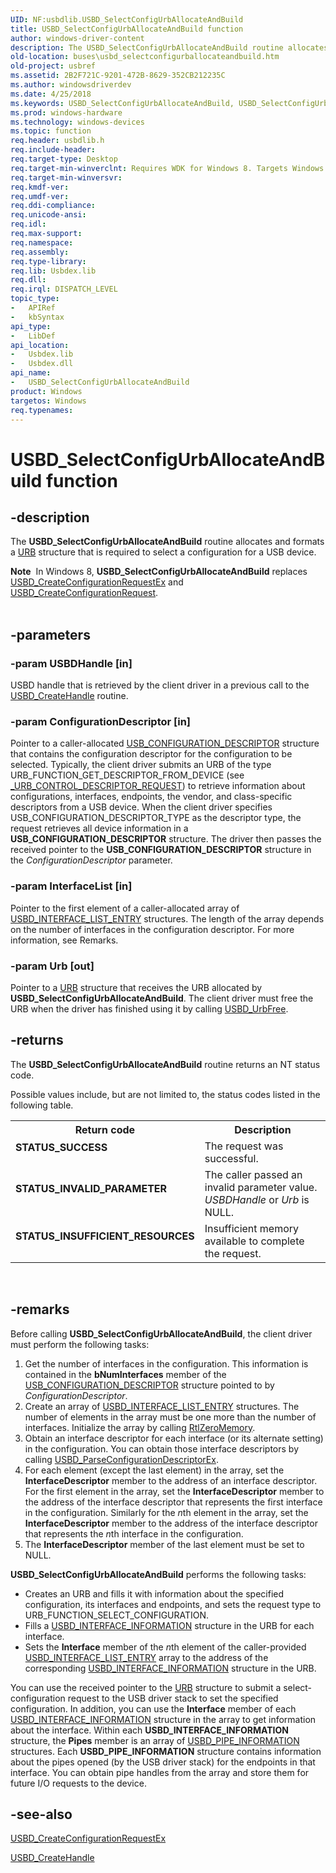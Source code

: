 ```yaml
---
UID: NF:usbdlib.USBD_SelectConfigUrbAllocateAndBuild
title: USBD_SelectConfigUrbAllocateAndBuild function
author: windows-driver-content
description: The USBD_SelectConfigUrbAllocateAndBuild routine allocates and formats a URB structure that is required to select a configuration for a USB device.
old-location: buses\usbd_selectconfigurballocateandbuild.htm
old-project: usbref
ms.assetid: 2B2F721C-9201-472B-8629-352CB212235C
ms.author: windowsdriverdev
ms.date: 4/25/2018
ms.keywords: USBD_SelectConfigUrbAllocateAndBuild, USBD_SelectConfigUrbAllocateAndBuild routine [Buses], buses.usbd_selectconfigurballocateandbuild, usbdlib/USBD_SelectConfigUrbAllocateAndBuild
ms.prod: windows-hardware
ms.technology: windows-devices
ms.topic: function
req.header: usbdlib.h
req.include-header: 
req.target-type: Desktop
req.target-min-winverclnt: Requires WDK for Windows 8. Targets Windows Vista and later versions of the Windows operating system.
req.target-min-winversvr: 
req.kmdf-ver: 
req.umdf-ver: 
req.ddi-compliance: 
req.unicode-ansi: 
req.idl: 
req.max-support: 
req.namespace: 
req.assembly: 
req.type-library: 
req.lib: Usbdex.lib
req.dll: 
req.irql: DISPATCH_LEVEL
topic_type:
-	APIRef
-	kbSyntax
api_type:
-	LibDef
api_location:
-	Usbdex.lib
-	Usbdex.dll
api_name:
-	USBD_SelectConfigUrbAllocateAndBuild
product: Windows
targetos: Windows
req.typenames: 
---
```


# USBD_SelectConfigUrbAllocateAndBuild function


## -description


The <b>USBD_SelectConfigUrbAllocateAndBuild</b> routine allocates and formats a <a href="https://msdn.microsoft.com/library/windows/hardware/ff538923">URB</a> structure that is required to select a configuration for a USB device.

<div class="alert"><b>Note</b>  In Windows 8, <b>USBD_SelectConfigUrbAllocateAndBuild</b> replaces <a href="https://msdn.microsoft.com/library/windows/hardware/ff539029">USBD_CreateConfigurationRequestEx</a> and <a href="https://msdn.microsoft.com/library/windows/hardware/ff539025">USBD_CreateConfigurationRequest</a>.</div>
<div> </div>



## -parameters




### -param USBDHandle [in]

USBD handle that is retrieved by the client driver in a previous call to  the <a href="https://msdn.microsoft.com/library/windows/hardware/hh406241">USBD_CreateHandle</a> routine.


### -param ConfigurationDescriptor [in]

Pointer to a caller-allocated <a href="https://msdn.microsoft.com/library/windows/hardware/ff539241">USB_CONFIGURATION_DESCRIPTOR</a> structure that contains the configuration descriptor for the configuration to be selected. Typically, the client driver submits an URB  of the type  URB_FUNCTION_GET_DESCRIPTOR_FROM_DEVICE (see <a href="https://msdn.microsoft.com/library/windows/hardware/ff540357">_URB_CONTROL_DESCRIPTOR_REQUEST</a>)     to retrieve information about configurations, interfaces, endpoints, the vendor, and class-specific descriptors from a USB device. When the client driver specifies USB_CONFIGURATION_DESCRIPTOR_TYPE as the descriptor type, the request retrieves all device information in a <b>USB_CONFIGURATION_DESCRIPTOR</b> structure. The driver then passes the received pointer to    the <b>USB_CONFIGURATION_DESCRIPTOR</b> structure in the <i>ConfigurationDescriptor</i> parameter.


### -param InterfaceList [in]

Pointer to the first element of a caller-allocated array of <a href="https://msdn.microsoft.com/library/windows/hardware/ff539076">USBD_INTERFACE_LIST_ENTRY</a>    structures. The length of the array depends on the number of interfaces in the configuration descriptor. For more information, see Remarks.


### -param Urb [out]

Pointer to a <a href="https://msdn.microsoft.com/library/windows/hardware/ff538923">URB</a> structure that receives the URB allocated by <b>USBD_SelectConfigUrbAllocateAndBuild</b>. The client driver must free the URB when the driver has finished using it by calling <a href="https://msdn.microsoft.com/library/windows/hardware/hh406252">USBD_UrbFree</a>.


## -returns



The <b>USBD_SelectConfigUrbAllocateAndBuild</b> routine returns an NT status code. 


Possible values include, but are not limited to, the status codes listed in the following table.

<table>
<tr>
<th>Return code</th>
<th>Description</th>
</tr>
<tr>
<td width="40%">
<dl>
<dt><b>STATUS_SUCCESS</b></dt>
</dl>
</td>
<td width="60%">
The request was successful.

</td>
</tr>
<tr>
<td width="40%">
<dl>
<dt><b>STATUS_INVALID_PARAMETER</b></dt>
</dl>
</td>
<td width="60%">
The caller passed an invalid parameter value. <i>USBDHandle</i> or  <i>Urb</i> is NULL.

</td>
</tr>
<tr>
<td width="40%">
<dl>
<dt><b>STATUS_INSUFFICIENT_RESOURCES</b></dt>
</dl>
</td>
<td width="60%">
Insufficient memory available to complete the request.

</td>
</tr>
</table>
 




## -remarks



Before calling <b>USBD_SelectConfigUrbAllocateAndBuild</b>, the client driver must perform the following tasks: 

<ol>
<li>Get the number of interfaces in the configuration. This information is contained in the <b>bNumInterfaces</b> member of the <a href="https://msdn.microsoft.com/library/windows/hardware/ff539241">USB_CONFIGURATION_DESCRIPTOR</a> structure pointed to by <i>ConfigurationDescriptor</i>.</li>
<li>Create an array of  <a href="https://msdn.microsoft.com/library/windows/hardware/ff539076">USBD_INTERFACE_LIST_ENTRY</a> structures. The number  of elements in the array  must be one more than the number of interfaces. Initialize the array by calling <a href="https://msdn.microsoft.com/library/windows/hardware/ff563610">RtlZeroMemory</a>. </li>
<li>Obtain an interface descriptor  for each interface (or its alternate setting)   in the configuration. You can obtain those interface descriptors by calling <a href="https://msdn.microsoft.com/library/windows/hardware/ff539102">USBD_ParseConfigurationDescriptorEx</a>. </li>
<li>For each element (except  the last element) in the array,  set the <b>InterfaceDescriptor</b> member to the address of an  interface descriptor. For the first element in the array, set the <b>InterfaceDescriptor</b> member to the address of the  interface descriptor that represents the first interface in the configuration. Similarly for the <i>n</i>th element in the array, set the <b>InterfaceDescriptor</b> member to the address of the  interface descriptor that represents the <i>n</i>th interface in the configuration. </li>
<li>The <b>InterfaceDescriptor</b> member of the last element must be set to NULL. </li>
</ol>
<b>USBD_SelectConfigUrbAllocateAndBuild</b> performs the following tasks: 

<ul>
<li>Creates an URB and fills it with information about the specified configuration, its interfaces and endpoints, and sets the request type to URB_FUNCTION_SELECT_CONFIGURATION.</li>
<li>Fills a <a href="https://msdn.microsoft.com/library/windows/hardware/ff539068">USBD_INTERFACE_INFORMATION</a> structure in the URB for each interface.</li>
<li>Sets  the <b>Interface</b> member of the <i>n</i>th element of the caller-provided <a href="https://msdn.microsoft.com/library/windows/hardware/ff539076">USBD_INTERFACE_LIST_ENTRY</a>  array to the address of the corresponding <a href="https://msdn.microsoft.com/library/windows/hardware/ff539068">USBD_INTERFACE_INFORMATION</a> structure in the URB.</li>
</ul>
You can use the received pointer to the <a href="https://msdn.microsoft.com/library/windows/hardware/ff538923">URB</a> structure to submit a select-configuration request to the USB driver stack to set the specified configuration. In addition, you can use the <b>Interface</b> member of each <a href="https://msdn.microsoft.com/library/windows/hardware/ff539068">USBD_INTERFACE_INFORMATION</a> structure in the array to get information about the interface. Within each <b>USBD_INTERFACE_INFORMATION</b> structure, the  <b>Pipes</b> member is an array of <a href="https://msdn.microsoft.com/library/windows/hardware/ff539114">USBD_PIPE_INFORMATION</a> structures. Each <b>USBD_PIPE_INFORMATION</b> structure contains information about the pipes opened (by the USB driver stack) for the endpoints in that interface. You can  obtain pipe handles from the array and store them for future I/O requests to the device.




## -see-also




<a href="https://msdn.microsoft.com/library/windows/hardware/ff539029">USBD_CreateConfigurationRequestEx</a>



<a href="https://msdn.microsoft.com/library/windows/hardware/hh406241">USBD_CreateHandle</a>
 

 

